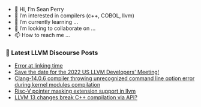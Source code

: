 - 👋 Hi, I’m Sean Perry
- 👀 I’m interested in compilers (c++, COBOL, llvm)
- 🌱 I’m currently learning ...
- 💞️ I’m looking to collaborate on ...
- 📫 How to reach me ...

<!---
s66perry/s66perry is a ✨ special ✨ repository because its `README.md` (this file) appears on your GitHub profile.
You can click the Preview link to take a look at your changes.
--->
### 📕 Latest LLVM Discourse Posts

<!-- DISCOURSE-LLVM:START -->
- [Error at linking time](https://discourse.llvm.org/t/error-at-linking-time/65477#post_2)
- [Save the date for the 2022 US LLVM Developers&#39; Meeting!](https://discourse.llvm.org/t/save-the-date-for-the-2022-us-llvm-developers-meeting/63108#post_19)
- [Clang-14.0.6 compiler throwing unrecognized command line option error during kernel modules compilation](https://discourse.llvm.org/t/clang-14-0-6-compiler-throwing-unrecognized-command-line-option-error-during-kernel-modules-compilation/65485#post_1)
- [Risc-V pointer masking extension support in llvm](https://discourse.llvm.org/t/risc-v-pointer-masking-extension-support-in-llvm/65484#post_1)
- [LLVM 13 changes break C++ compilation via API?](https://discourse.llvm.org/t/llvm-13-changes-break-c-compilation-via-api/65447#post_2)
<!-- DISCOURSE-LLVM:END -->
